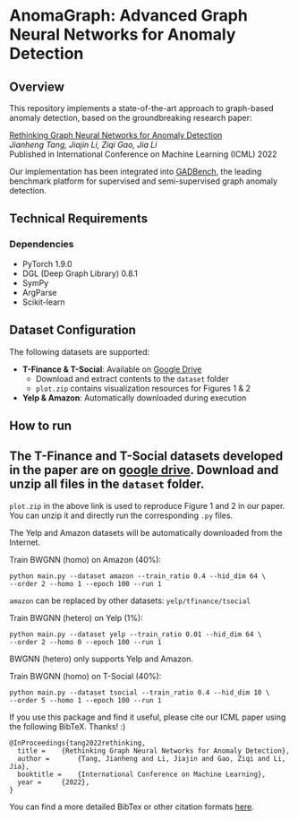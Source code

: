 # AnomaGraph: Advanced Graph Neural Networks for Anomaly Detection

## Overview
This repository implements a state-of-the-art approach to graph-based anomaly detection, based on the groundbreaking research paper:

[Rethinking Graph Neural Networks for Anomaly Detection](https://proceedings.mlr.press/v162/tang22b.html)  
*Jianheng Tang, Jiajin Li, Ziqi Gao, Jia Li*  
Published in International Conference on Machine Learning (ICML) 2022

Our implementation has been integrated into [GADBench](https://github.com/squareRoot3/GADBench), the leading benchmark platform for supervised and semi-supervised graph anomaly detection.

## Technical Requirements
### Dependencies
- PyTorch 1.9.0
- DGL (Deep Graph Library) 0.8.1
- SymPy
- ArgParse
- Scikit-learn

## Dataset Configuration
The following datasets are supported:

- **T-Finance & T-Social**: Available on [Google Drive](https://drive.google.com/drive/folders/1PpNwvZx_YRSCDiHaBUmRIS3x1rZR7fMr?usp=sharing)
  - Download and extract contents to the `dataset` folder
  - `plot.zip` contains visualization resources for Figures 1 & 2
- **Yelp & Amazon**: Automatically downloaded during execution

How to run
--------------------------------
The T-Finance and T-Social datasets developed in the paper are on [google drive](https://drive.google.com/drive/folders/1PpNwvZx_YRSCDiHaBUmRIS3x1rZR7fMr?usp=sharing). Download and unzip all files in the `dataset` folder.
--------------------------------
`plot.zip` in the above link is used to reproduce Figure 1 and 2 in our paper. You can unzip it and directly run the corresponding `.py` files.

The Yelp and Amazon datasets will be automatically downloaded from the Internet. 

Train BWGNN (homo) on Amazon (40%): 
```
python main.py --dataset amazon --train_ratio 0.4 --hid_dim 64 \
--order 2 --homo 1 --epoch 100 --run 1
```
`amazon` can be replaced by other datasets: `yelp/tfinance/tsocial`

Train BWGNN (hetero) on Yelp (1%):
```
python main.py --dataset yelp --train_ratio 0.01 --hid_dim 64 \
--order 2 --homo 0 --epoch 100 --run 1
```
BWGNN (hetero) only supports Yelp and Amazon.

Train BWGNN (homo) on T-Social (40%):
```
python main.py --dataset tsocial --train_ratio 0.4 --hid_dim 10 \
--order 5 --homo 1 --epoch 100 --run 1
```



If you use this package and find it useful, please cite our ICML paper using the following BibTeX. Thanks! :)

```
@InProceedings{tang2022rethinking,
  title = 	 {Rethinking Graph Neural Networks for Anomaly Detection},
  author =       {Tang, Jianheng and Li, Jiajin and Gao, Ziqi and Li, Jia},
  booktitle = 	 {International Conference on Machine Learning},
  year = 	 {2022},
}
```
You can find a more detailed BibTex or other citation formats [here](https://proceedings.mlr.press/v162/tang22b.html).
